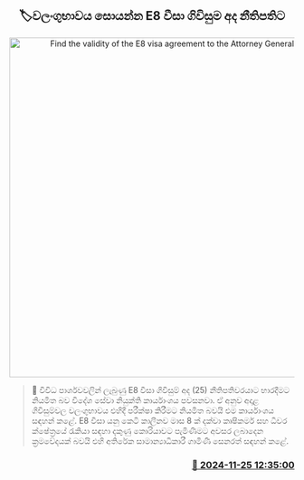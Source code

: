<p align='center'><b><h2 align='center' title='Find the validity of the E8 visa agreement to the Attorney General today'>🏷වලංගුභාවය සොයන්න E8 වීසා ගිවිසුම අද නීතිපතිට</h2></b></p>
<p align='center'><img src='https://helakuru.sgp1.cdn.digitaloceanspaces.com/esana/images/lib/foreign-employment-bureau.jpg' width='600' alt='Find the validity of the E8 visa agreement to the Attorney General today'></p>

>📝 විවිධ පාර්ශවවලින් ලැබුණු E8 වීසා ගිවිසුම් අද (25) නීතිපතිවරයාට භාරදීමට නියමිත බව විදේශ සේවා නියුක්ති කාර්යාංශය පවසනවා.
ඒ අනුව අදාළ ගිවිසුම්වල වලංගුභාවය එහිදී පරීක්ෂා කිරීමට නියමිත බවයි එම කාර්යාංශ​ය සඳහන් කළේ.
E8 වීසා යනු කෙටි කාලීනව මාස 8 ක් දක්වා කෘෂිකර්ම සහ ධීවර ක්ෂේත්‍රයේ රැකියා සඳහා දකුණු කොරියාවට පැමිණීමට අවසර ලබාදෙන ක්‍රමවේදයක් බවයි එහි අතිරේක සාමාන්‍යාධිකාරී ගාමිණී සෙනරත් සඳහන් කළේ.


<h3 align='right'><a href='https://www.helakuru.lk/esana/p/105402/'>📅 2024-11-25 12:35:00</a></h3>
